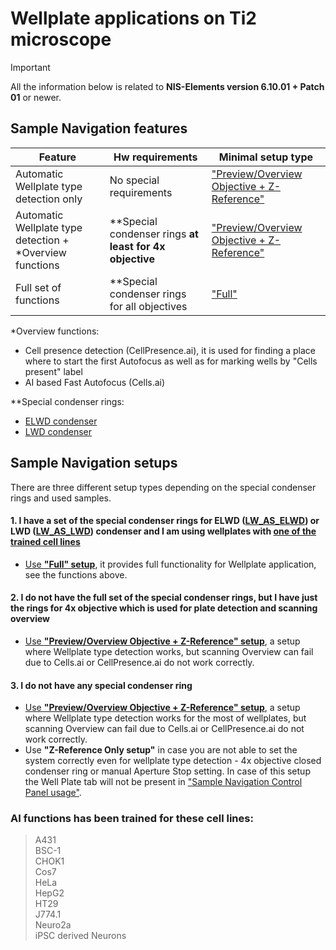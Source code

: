 # Wellplate applications on Ti2 microscope

> [!IMPORTANT]
> All the information below is related to **NIS-Elements version 6.10.01 + Patch 01** or newer.

## Sample Navigation features

| Feature                                                  | Hw requirements                                         | Minimal setup type                                                               |
| -------------------------------------------------------- | ------------------------------------------------------- | -------------------------------------------------------------------------------- |
| Automatic Wellplate type detection only                  | No special requirements                                 | ["Preview/Overview Objective + Z-Reference"](system_setup_overview_objective.md) |
| Automatic Wellplate type detection + *Overview functions | **Special condenser rings **at least for 4x objective** | ["Preview/Overview Objective + Z-Reference"](system_setup_overview_objective.md) |
| Full set of functions                                    | **Special condenser rings for all objectives            | ["Full"](system_setup_full.md)                                                   |

*Overview functions:
- Cell presence detection (CellPresence.ai), it is used for finding a place where to start the first Autofocus as well as for marking wells by "Cells present" label
- AI based Fast Autofocus (Cells.ai)

**Special condenser rings:
- [ELWD condenser](LW_AS_ELWD.md)
- [LWD condenser](LW_AS_LWD.md)

## Sample Navigation setups

There are three different setup types depending on the special condenser rings and used samples.

#### 1. I have a set of the special condenser rings for ELWD ([LW_AS_ELWD](LW_AS_ELWD.md)) or LWD ([LW_AS_LWD](LW_AS_LWD.md)) condenser and I am using wellplates with [one of the trained cell lines](#ai-functions-has-been-trained-for-these-cell-lines)
   - [Use **"Full" setup**](system_setup_full.md), it provides full functionality for Wellplate application, see the functions above.
         
#### 2. I **do not have** the full set of the special condenser rings, but I have just the rings for 4x objective which is used for plate detection and scanning overview     
   - [Use **"Preview/Overview Objective + Z-Reference" setup**](system_setup_overview_objective.md), a setup where Wellplate type detection works, but scanning Overview can fail due to Cells.ai or CellPresence.ai do not work correctly.  
  
#### 3. I do not have any special condenser ring
   - [Use **"Preview/Overview Objective + Z-Reference" setup**](system_setup_overview_objective.md), a setup where Wellplate type detection works for the most of wellplates, but scanning Overview can fail due to Cells.ai or CellPresence.ai do not work correctly.  
   - Use **"Z-Reference Only setup"** in case you are not able to set the system correctly even for wellplate type detection - 4x objective closed condenser ring or manual Aperture Stop setting. In case of this setup the Well Plate tab will not be present in ["Sample Navigation Control Panel usage"](sample_navigation.md).


### AI functions has been trained for these cell lines:  

> A431  
> BSC-1  
> CHOK1  
> Cos7  
> HeLa  
> HepG2  
> HT29  
> J774.1  
> Neuro2a  
> iPSC derived Neurons

<!--
# Other documents

A. [Sample Navigation Control Panel usage.](sample_navigation.md)

B. [How to use the built-in functions in your custom Jobs.](jobtasks_usage.md)

Sigi tu byl!

-->